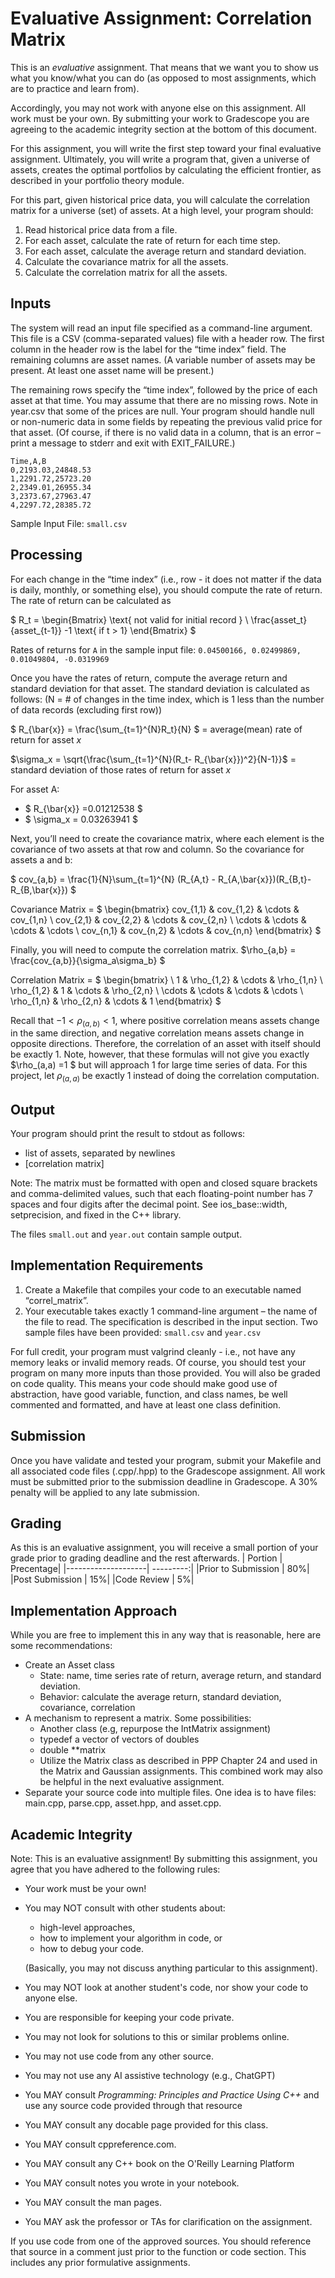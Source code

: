 # Evaluative Assignment: Correlation Matrix
This is an *evaluative* assignment. That means that we want you to
show us what you know/what you can do (as opposed to most assignments,
which are to practice and learn from). 

Accordingly, you may not work with anyone else on this assignment. All
work must be your own. By submitting your work to Gradescope you are
agreeing to the academic integrity section at the bottom of this document.

For this assignment, you will write the first step toward your final evaluative assignment. Ultimately, you will write a program that, given a universe of assets, creates the optimal portfolios by calculating the efficient frontier, as described in your portfolio theory module. 

For this part, given historical price data, you will calculate the correlation matrix for a universe (set) of assets. At a high level, your program should:
1. Read historical price data from a file. 
2. For each asset, calculate the rate of return for each time step.
3. For each asset, calculate the average return and standard deviation.
4. Calculate the covariance matrix for all the assets. 
5. Calculate the correlation matrix for all the assets.

## Inputs
The system will read an input file specified as a command-line argument.
This file is a CSV (comma-separated values) file with a header row.  The first column in the header row is the label for the “time index” field. The remaining columns are asset names. (A variable number of assets may be present. At least one asset name will be present.)

The remaining rows specify the “time index”, followed by the price of each asset at that time. You may assume that there are no missing rows. Note in year.csv that some of the prices are null. Your program should handle null or non-numeric data in some fields by repeating the previous valid price for that asset. (Of course, if there is no valid data in a column, that is an error – print a message to stderr and exit with EXIT_FAILURE.)

```
Time,A,B
0,2193.03,24848.53
1,2291.72,25723.20
2,2349.01,26955.34
3,2373.67,27963.47
4,2297.72,28385.72
```
Sample Input File: `small.csv`

## Processing
For each change in the “time index” (i.e., row - it does not matter if the data is daily, monthly, or something else), you should compute the rate of return.  The rate of return can be calculated as

$
R_t = \begin{Bmatrix}
\text{ not valid for initial record }
\\ 
\frac{asset_t}{asset_{t-1}} -1 \text{ if t > 1}
\end{Bmatrix} 
$

Rates of returns for `A` in the sample input file: `0.04500166, 0.02499869, 0.01049804, -0.0319969`

Once you have the rates of return, compute the average return and standard deviation for that asset. The standard deviation is calculated as follows: 
(N = # of changes in the time index, which is 1 less than the number of data records (excluding first row))

$ R_{\bar{x}} = \frac{\sum_{t=1}^{N}R_t}{N} $ = average(mean) rate of return for asset $x$

$\sigma_x = \sqrt{\frac{\sum_{t=1}^{N}(R_t- R_{\bar{x}})^2}{N-1}}$ = standard deviation of those rates of return for asset $x$



For asset A:
- $ R_{\bar{x}} =0.01212538 $
- $ \sigma_x = 0.03263941 $

Next, you’ll need to create the covariance matrix, where each element is the covariance of two assets at that row and column.  So the covariance for assets a and b:

$ cov_{a,b} = \frac{1}{N}\sum_{t=1}^{N} (R_{A,t} - R_{A,\bar{x}})(R_{B,t}-R_{B,\bar{x}}) $

Covariance Matrix = 
$
\begin{bmatrix}
cov_{1,1} & cov_{1,2} & \cdots & cov_{1,n} \\ 
cov_{2,1} & cov_{2,2} & \cdots & cov_{2,n} \\ 
\cdots    & \cdots    & \cdots & \cdots    \\ 
cov_{n,1} & cov_{n,2} & \cdots & cov_{n,n} 
\end{bmatrix}
$

Finally, you will need to compute the correlation matrix. 
$\rho_{a,b} = \frac{cov_{a,b}}{\sigma_a\sigma_b} $

Correlation Matrix = 
$
\begin{bmatrix}
\ 1         & \rho_{1,2} & \cdots & \rho_{1,n} \\ 
\rho_{1,2} & 1          & \cdots & \rho_{2,n} \\ 
\cdots     & \cdots     & \cdots & \cdots    \\ 
\rho_{1,n} & \rho_{2,n} & \cdots & 1 
\end{bmatrix}
$

Recall that $-1 < \rho_(a,b) < 1$, where positive correlation means assets change in the same direction, and negative correlation means assets change in opposite directions. Therefore, the correlation of an asset with itself should be exactly 1. Note, however, that these formulas will not give you exactly $\rho_(a,a) =1 $ but will approach 1 for large time series of data. For this project, let $\rho_(a,a)$  be exactly 1 instead of doing the correlation computation.

## Output
Your program should print the result to stdout as follows:
- list of assets, separated by newlines
- [correlation matrix]

Note: The matrix must be formatted with open and closed square brackets and comma-delimited values, such that each floating-point number has 7 spaces and four digits after the decimal point. See ios_base::width, setprecision, and fixed in the C++ library.

The files `small.out` and `year.out` contain sample output.

## Implementation Requirements
1. Create a Makefile that compiles your code to an executable named “correl_matrix”.
2. Your executable takes exactly 1 command-line argument – the name of the file to read. The specification is described in the input section. Two sample files have been provided: `small.csv` and `year.csv`

For full credit, your program must valgrind cleanly - i.e., not have any memory leaks or invalid memory reads. Of course, you should test your program on many more inputs than those provided. You will also be graded on code quality. This means your code should make good use of abstraction, have good variable, function, and class names, be well commented and formatted, and have at least one class definition. 

## Submission 
Once you have validate and tested your program, submit your Makefile and all associated code files (.cpp/.hpp) to the Gradescope assignment.  All work must be submitted prior to the submission deadline in Gradescope. A 30% penalty will be applied to any late submission.

## Grading
As this is an evaluative assignment, you will receive a small portion of your grade prior to grading deadline and the rest afterwards.
| Portion            | Precentage|
|--------------------| ---------:|
|Prior to Submission | 80%|
|Post Submission     | 15%|
|Code Review         |  5%|

## Implementation Approach
While you are free to implement this in any way that is reasonable, here are some recommendations:
- Create an Asset class
  - State: name, time series rate of return, average return, and standard deviation. 
  - Behavior: calculate the average return, standard deviation, covariance, correlation
- A mechanism to represent a matrix.  Some possibilities:
  - Another class (e.g,  repurpose the IntMatrix assignment)
  - typedef a vector of vectors of doubles
  - double **matrix
  - Utilize the Matrix class as described in PPP Chapter 24 and used in the Matrix and Gaussian assignments.  This combined work may also be helpful in the next evaluative assignment.
- Separate your source code into multiple files. One idea is to have files: main.cpp, parse.cpp, asset.hpp, and asset.cpp.  


## Academic Integrity
Note: This is an evaluative assignment!  By submitting this assignment, you agree that you have adhered to the following rules:
- Your work must be your own!
- You may NOT consult with other students about:
    - high-level approaches,
    - how to implement your algorithm in code, or
    - how to debug your code.

  (Basically, you may not discuss anything particular to this assignment).
- You may NOT look at another student's code, nor show your code to anyone else.
- You are responsible for keeping your code private.
- You may not look for solutions to this or similar problems online.
- You may not use code from any other source.
- You may not use any AI assistive technology (e.g., ChatGPT)
- You MAY consult _Programming: Principles and Practice Using C++_ and use
  any source code provided through that resource
- You MAY consult any docable page provided for this class.
- You MAY consult  cppreference.com.
- You MAY consult any C++ book on the O'Reilly Learning Platform
- You MAY consult notes you wrote in your notebook.
- You MAY consult the man pages.
- You MAY ask the professor or TAs for clarification on the assignment.
 
If you use code from one of the approved sources.  You should reference that source in a comment just prior to the function or code section. This includes any prior formulative assignments.
